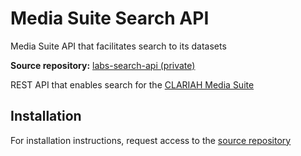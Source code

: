 # Media Suite Search API
Media Suite API that facilitates search to its datasets


**Source repository:** [labs-search-api (private)](https://github.com/beeldengeluid/labs-search-api)

REST API that enables search for the [CLARIAH Media Suite](https://mediasuite.clariah.nl)

## Installation
For installation instructions, request access to the [source repository](https://github.com/beeldengeluid/labs-search-api)
